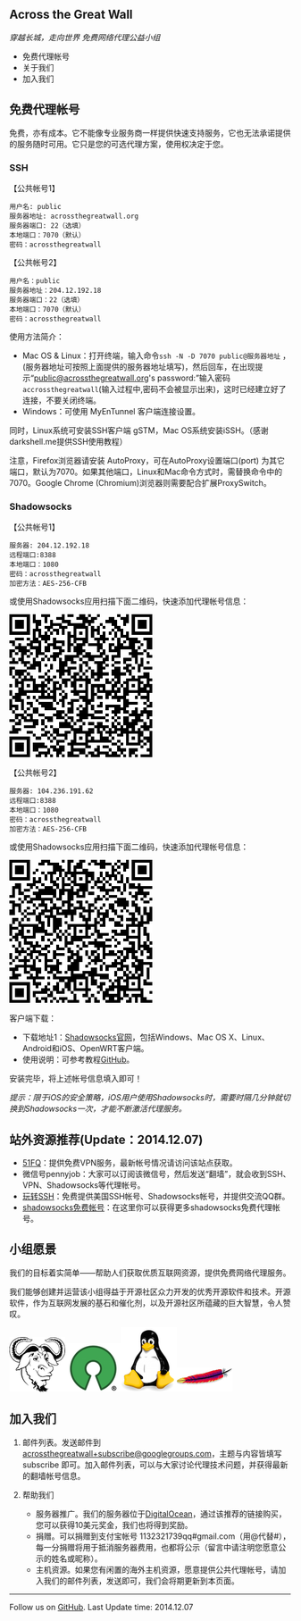 ## Across the Great Wall

_穿越长城，走向世界_
_免费网络代理公益小组_

+ 免费代理帐号
+ 关于我们
+ 加入我们

## 免费代理帐号

免费，亦有成本。它不能像专业服务商一样提供快速支持服务，它也无法承诺提供的服务随时可用。它只是您的可选代理方案，使用权决定于您。

### SSH 

【公共帐号1】
~~~
用户名: public 
服务器地址: acrossthegreatwall.org 
服务器端口: 22（选填）
本地端口：7070（默认）
密码：acrossthegreatwall
~~~

【公共帐号2】
~~~
用户名：public 
服务器地址：204.12.192.18 
服务器端口：22（选填）
本地端口：7070（默认）
密码：acrossthegreatwall
~~~

使用方法简介：

+ Mac OS & Linux：打开终端，输入命令`ssh -N -D 7070 public@服务器地址` 
，(服务器地址可按照上面提供的服务器地址填写)，然后回车，在出现提示“public@acrossthegreatwall.org's password:”输入密码`accrossthegreatwall`(输入过程中,密码不会被显示出来)，这时已经建立好了连接，不要关闭终端。
+ Windows：可使用 MyEnTunnel 客户端连接设置。

同时，Linux系统可安装SSH客户端 gSTM，Mac OS系统安装iSSH。（感谢darkshell.me提供SSH使用教程）

注意，Firefox浏览器请安装 AutoProxy，可在AutoProxy设置端口(port) 
为其它端口，默认为7070。如果其他端口，Linux和Mac命令方式时，需替换命令中的 
7070。Google Chrome (Chromium)浏览器则需要配合扩展ProxySwitch。

### Shadowsocks

【公共帐号1】
~~~
服务器: 204.12.192.18 
远程端口:8388 
本地端口：1080 
密码：acrossthegreatwall 
加密方法：AES-256-CFB
~~~

或使用Shadowsocks应用扫描下面二维码，快速添加代理帐号信息：

![Shadowsocks二维码](./images/shadowsocks-1.png)


【公共帐号2】
~~~
服务器: 104.236.191.62
远程端口:8388
本地端口：1080
密码：acrossthegreatwall
加密方法：AES-256-CFB
~~~

或使用Shadowsocks应用扫描下面二维码，快速添加代理帐号信息：

![Shadowsocks二维码](./images/shadowsocks-2.png)

客户端下载：
+ 下载地址1：[Shadowsocks官网][5]，包括Windows、Mac OS X、Linux、Android和iOS、OpenWRT客户端。
+ 使用说明：可参考教程[GitHub][6]。

安装完毕，将上述帐号信息填入即可！

*提示：限于iOS的安全策略，iOS用户使用Shadowsocks时，需要时隔几分钟就切换到Shadowsocks一次，才能不断激活代理服务。*

## 站外资源推荐(Update：2014.12.07)

+ [51FQ][51FQ]：提供免费VPN服务，最新帐号情况请访问该站点获取。
+ 微信号pennyjob：大家可以订阅该微信号，然后发送“翻墙”，就会收到SSH、VPN、Shadowsocks等代理帐号。
+ [玩转SSH][8]：免费提供美国SSH帐号、Shadowsocks帐号，并提供交流QQ群。
+ [shadowsocks免费帐号][9]：在这里你可以获得更多shadowsocks免费代理帐号。

[51FQ]: http://51fq.info/?page_id=5
[3]: https://sourceforge.net/projects/shadowsocksgui/
[4]: https://github.com/shadowsocks/shadowsocks-iOS/wiki/Shadowsocks-for-OSX-帮助
[5]: http://shadowsocks.org/en/download/clients.html
[6]: https://github.com/clowwindy/shadowsocks/wiki/Shadowsocks-%E4%BD%BF%E7%94%A8%E8%AF%B4%E6%98%8E
[8]: http://playssh.com
[9]: http://shadowsocks.cn/get.html

## 小组愿景

我们的目标着实简单——帮助人们获取优质互联网资源，提供免费网络代理服务。

我们能够创建并运营该小组得益于开源社区众力开发的优秀开源软件和技术。开源软件，作为互联网发展的基石和催化剂，以及开源社区所蕴藏的巨大智慧，令人赞叹。

![GNU](./images/GNU.png)![OpenSource](./images/Opensource.png)![Tux](./images/Tux.png)![Apache](./images/Apache_Logo.png) 

## 加入我们

1. 邮件列表。发送邮件到 acrossthegreatwall+subscribe@googlegroups.com，主题与内容皆填写 subscribe 
即可。加入邮件列表，可以与大家讨论代理技术问题，并获得最新的翻墙帐号信息。

2. 帮助我们

	+ 服务器推广。我们的服务器位于[DigitalOcean][1]，通过该推荐的链接购买，您可以获得10美元奖金，我们也将得到奖励。
	+ 捐赠。可以捐赠到支付宝帐号 1132321739qq#gmail.com（用@代替#），每一分捐赠将用于抵消服务器费用，也都将公示（留言中请注明您愿意公示的姓名或昵称）。
	+ 主机资源。如果您有闲置的海外主机资源，愿意提供公共代理帐号，请加入我们的邮件列表，发送即可，我们会将期更新到本页面。

------

Follow us on [GitHub][7]. Last Update time: 2014.12.07

[1]: https://www.digitalocean.com/?refcode=14d8e6d96950  
[7]: https://github.com/tuhaihe/acrossthegreatwall
